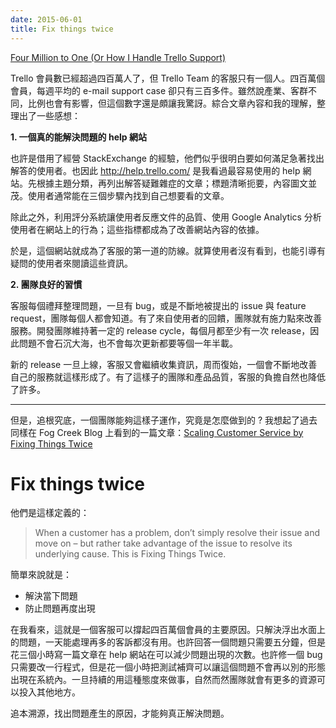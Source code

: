 ```yaml
---
date: 2015-06-01
title: Fix things twice
---
```


[Four Million to One (Or How I Handle Trello Support)](http://blog.fogcreek.com/four-million-to-one/)

Trello 會員數已經超過四百萬人了，但 Trello Team 的客服只有一個人。四百萬個會員，每週平均的 e-mail support case 卻只有三百多件。雖然說產業、客群不同，比例也會有影響，但這個數字還是頗讓我驚訝。綜合文章內容和我的理解，整理出了一些感想：

**1. 一個真的能解決問題的 help 網站**

也許是借用了經營 StackExchange 的經驗，他們似乎很明白要如何滿足急著找出解答的使用者。也因此 http://help.trello.com/ 是我看過最容易使用的 help 網站。先根據主題分類，再列出解答疑難雜症的文章；標題清晰扼要，內容圖文並茂。使用者通常能在三個步驟內找到自己想要看的文章。

除此之外，利用評分系統讓使用者反應文件的品質、使用 Google Analytics 分析使用者在網站上的行為；這些指標都成為了改善網站內容的依據。

於是，這個網站就成為了客服的第一道的防線。就算使用者沒有看到，也能引導有疑問的使用者來閱讀這些資訊。

**2. 團隊良好的習慣**

客服每個禮拜整理問題，一旦有 bug，或是不斷地被提出的 issue 與 feature request，團隊每個人都會知道。有了來自使用者的回饋，團隊就有施力點來改善服務。開發團隊維持著一定的 release cycle，每個月都至少有一次 release，因此問題不會石沉大海，也不會每次更新都要等個一年半載。

新的 release 一旦上線，客服又會繼續收集資訊，周而復始，一個會不斷地改善自己的服務就這樣形成了。有了這樣子的團隊和產品品質，客服的負擔自然也降低了許多。

-----

但是，追根究底，一個團隊能夠這樣子運作，究竟是怎麼做到的 ? 我想起了過去同樣在 Fog Creek Blog 上看到的一篇文章：[Scaling Customer Service by Fixing Things Twice](http://blog.fogcreek.com/scaling-customer-service-by-fixing-things-twice/)

# Fix things twice #

他們是這樣定義的：

> When a customer has a problem, don’t simply resolve their issue and move on – but rather take advantage of the issue to resolve its underlying cause. This is Fixing Things Twice.

簡單來說就是：

  * 解決當下問題
  * 防止問題再度出現

在我看來，這就是一個客服可以撐起四百萬個會員的主要原因。只解決浮出水面上的問題，一天能處理再多的客訴都沒有用。也許回答一個問題只需要五分鐘，但是花三個小時寫一篇文章在 help 網站在可以減少問題出現的次數。也許修一個 bug 只需要改一行程式，但是花一個小時把測試補齊可以讓這個問題不會再以別的形態出現在系統內。一旦持續的用這種態度來做事，自然而然團隊就會有更多的資源可以投入其他地方。

追本溯源，找出問題產生的原因，才能夠真正解決問題。
